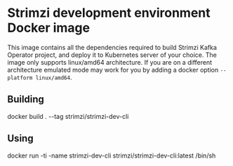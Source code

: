 Strimzi development environment Docker image
============================================

This image contains all the dependencies required to build Strimzi Kafka Operator project, and deploy it to Kubernetes server of your choice.
The image only supports linux/amd64 architecture. If you are on a different architecture emulated mode may work for you by adding a docker option `--platform linux/amd64`.

Building
--------

docker build . --tag strimzi/strimzi-dev-cli


Using
-----

docker run -ti -name strimzi-dev-cli strimzi/strimzi-dev-cli:latest /bin/sh


